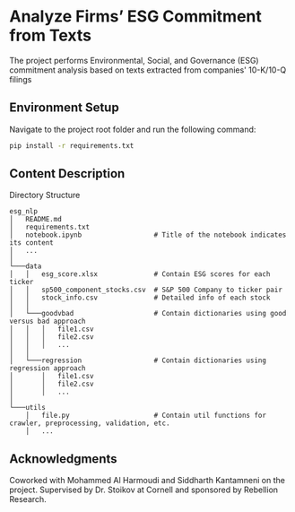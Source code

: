# Analyze Firms’ ESG Commitment from Texts

The project performs Environmental, Social, and Governance (ESG) commitment analysis based on texts extracted from companies' 10-K/10-Q filings

## Environment Setup

Navigate to the project root folder and run the following command:
```bash
pip install -r requirements.txt
```

## Content Description
Directory Structure
```
esg_nlp
│   README.md
│   requirements.txt
│   notebook.ipynb                  # Title of the notebook indicates its content
│   ...
│
└───data
│   │   esg_score.xlsx              # Contain ESG scores for each ticker
│   │   sp500_component_stocks.csv  # S&P 500 Company to ticker pair
│   │   stock_info.csv              # Detailed info of each stock
│   │
│   └───goodvbad                    # Contain dictionaries using good versus bad approach
│   │   │   file1.csv
│   │   │   file2.csv
│   │   │   ...
│   │
│   └───regression                  # Contain dictionaries using regression approach
│       │   file1.csv
│       │   file2.csv
│       │   ...
│   
└───utils
    │   file.py                     # Contain util functions for crawler, preprocessing, validation, etc.
    │   ...
```

## Acknowledgments
Coworked with Mohammed Al Harmoudi and Siddharth Kantamneni on the project. Supervised by Dr. Stoikov at Cornell and sponsored by Rebellion Research.